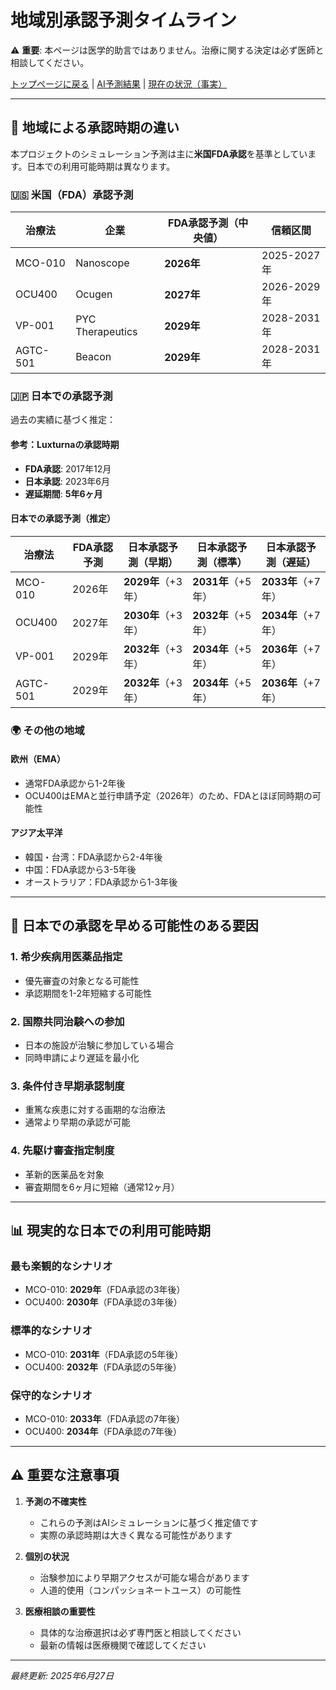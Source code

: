 # 地域別承認予測タイムライン

⚠️ **重要**: 本ページは医学的助言ではありません。治療に関する決定は必ず医師と相談してください。

[トップページに戻る](index.html) | [AI予測結果](ai_predictions.html) | [現在の状況（事実）](current_status_facts.html)

---

## 📍 地域による承認時期の違い

本プロジェクトのシミュレーション予測は主に**米国FDA承認**を基準としています。日本での利用可能時期は異なります。

### 🇺🇸 米国（FDA）承認予測

| 治療法 | 企業 | FDA承認予測（中央値） | 信頼区間 |
|--------|------|---------------------|----------|
| MCO-010 | Nanoscope | **2026年** | 2025-2027年 |
| OCU400 | Ocugen | **2027年** | 2026-2029年 |
| VP-001 | PYC Therapeutics | **2029年** | 2028-2031年 |
| AGTC-501 | Beacon | **2029年** | 2028-2031年 |

### 🇯🇵 日本での承認予測

過去の実績に基づく推定：

#### 参考：Luxturnaの承認時期
- **FDA承認**: 2017年12月
- **日本承認**: 2023年6月
- **遅延期間**: **5年6ヶ月**

#### 日本での承認予測（推定）

| 治療法 | FDA承認予測 | 日本承認予測（早期） | 日本承認予測（標準） | 日本承認予測（遅延） |
|--------|------------|-------------------|-------------------|-------------------|
| MCO-010 | 2026年 | **2029年**（+3年） | **2031年**（+5年） | **2033年**（+7年） |
| OCU400 | 2027年 | **2030年**（+3年） | **2032年**（+5年） | **2034年**（+7年） |
| VP-001 | 2029年 | **2032年**（+3年） | **2034年**（+5年） | **2036年**（+7年） |
| AGTC-501 | 2029年 | **2032年**（+3年） | **2034年**（+5年） | **2036年**（+7年） |

### 🌍 その他の地域

#### 欧州（EMA）
- 通常FDA承認から1-2年後
- OCU400はEMAと並行申請予定（2026年）のため、FDAとほぼ同時期の可能性

#### アジア太平洋
- 韓国・台湾：FDA承認から2-4年後
- 中国：FDA承認から3-5年後
- オーストラリア：FDA承認から1-3年後

---

## 🚀 日本での承認を早める可能性のある要因

### 1. **希少疾病用医薬品指定**
- 優先審査の対象となる可能性
- 承認期間を1-2年短縮する可能性

### 2. **国際共同治験への参加**
- 日本の施設が治験に参加している場合
- 同時申請により遅延を最小化

### 3. **条件付き早期承認制度**
- 重篤な疾患に対する画期的な治療法
- 通常より早期の承認が可能

### 4. **先駆け審査指定制度**
- 革新的医薬品を対象
- 審査期間を6ヶ月に短縮（通常12ヶ月）

---

## 📊 現実的な日本での利用可能時期

### 最も楽観的なシナリオ
- MCO-010: **2029年**（FDA承認の3年後）
- OCU400: **2030年**（FDA承認の3年後）

### 標準的なシナリオ
- MCO-010: **2031年**（FDA承認の5年後）
- OCU400: **2032年**（FDA承認の5年後）

### 保守的なシナリオ
- MCO-010: **2033年**（FDA承認の7年後）
- OCU400: **2034年**（FDA承認の7年後）

---

## ⚠️ 重要な注意事項

1. **予測の不確実性**
   - これらの予測はAIシミュレーションに基づく推定値です
   - 実際の承認時期は大きく異なる可能性があります

2. **個別の状況**
   - 治験参加により早期アクセスが可能な場合があります
   - 人道的使用（コンパッショネートユース）の可能性

3. **医療相談の重要性**
   - 具体的な治療選択は必ず専門医と相談してください
   - 最新の情報は医療機関で確認してください

---

*最終更新: 2025年6月27日*